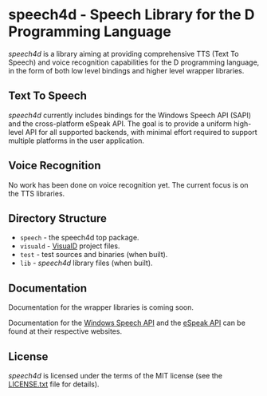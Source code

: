speech4d - Speech Library for the D Programming Language
=========================================================
*speech4d* is a library aiming at providing comprehensive TTS (Text To Speech) and
voice recognition capabilities for the D programming language, in the form of both
low level bindings and higher level wrapper libraries.

Text To Speech
---------------------------------------------------------
*speech4d* currently includes bindings for the Windows Speech API (SAPI) and the cross-platform eSpeak API.
The goal is to provide a uniform high-level API for all supported backends, with
minimal effort required to support multiple platforms in the user application.

Voice Recognition
---------------------------------------------------------
No work has been done on voice recognition yet. The current focus is on the TTS libraries.

Directory Structure
---------------------------------------------------------

 * `speech` - the speech4d top package.
 * `visuald` - [VisualD](http://www.dsource.org/projects/visuald) project files.
 * `test` - test sources and binaries (when built).
 * `lib` - *speech4d* library files (when built).

Documentation
---------------------------------------------------------
Documentation for the wrapper libraries is coming soon.

Documentation for the [Windows Speech API](http://msdn.microsoft.com/en-us/library/ms723627.aspx) and the [eSpeak API](http://espeak.sourceforge.net/speak_lib.h) can be found at their respective websites.

License
---------------------------------------------------------
*speech4d* is licensed under the terms of the MIT license (see the [LICENSE.txt](https://github.com/JakobOvrum/speech4d/blob/master/LICENSE.txt) file for details).
